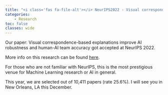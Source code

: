 ```yaml
---
title: "<i class='fas fa-file-alt'></i> NeurIPS2022 - Visual correspondence-based explanations"
categories: 
    - Research
toc: false
classes: wide
---
```


Our paper: Visual correspondence-based explanations improve AI robustness and human-AI team accuracy got accepted at NeurIPS 2022.

More info on this research can be found [here](https://twitter.com/anh_ng8/status/1557436456687190016).

For those who are not familiar with NeurIPS, this is the most prestigious venue for Machine Learning research or AI in general. 

This year, we are selected out of 10,411 papers (rate 25.6%). I will see you in New Orleans, LA this December.
